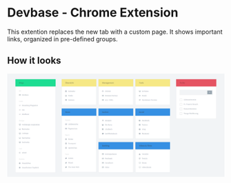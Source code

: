 # Devbase - Chrome Extension

This extention replaces the new tab with a custom page. It shows important links, organized in pre-defined groups.

## How it looks

![Image of Devbase](showcase.png)
